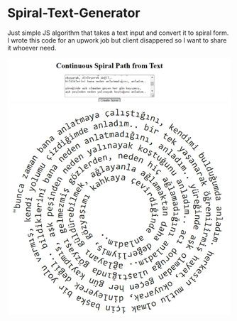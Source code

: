 # Spiral-Text-Generator
Just simple JS algorithm that takes a text input and convert it to spiral form. I wrote this code
for an upwork job but client disappered so I want to share it whoever need.

![enter the text part](/textPart.png?raw=true "")
![spiral version of text](/spiral.png?raw=true "")

